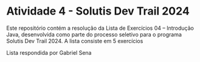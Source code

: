 # Atividade 4 - Solutis Dev Trail 2024

Este repositório contém a resolução da Lista de Exercícios 04 – Introdução Java, desenvolvida como parte do processo seletivo para o programa Solutis Dev Trail 2024. A lista consiste em 5 exercícios

Lista respondida por Gabriel Sena
